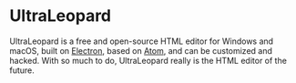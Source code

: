 # UltraLeopard
UltraLeopard is a free and open-source HTML editor for Windows and macOS, built on [Electron](https://github.com/electron/electron), based on [Atom](https://github.com/atom/atom), and can be customized and hacked. With so much to do, UltraLeopard really is the HTML editor of the future.
